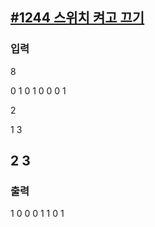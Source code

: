 [#1244 스위치 켜고 끄기](https://www.acmicpc.net/problem/1244)
---

### 입력
8

0 1 0 1 0 0 0 1

2

1 3

2 3
---
### 출력
1 0 0 0 1 1 0 1
